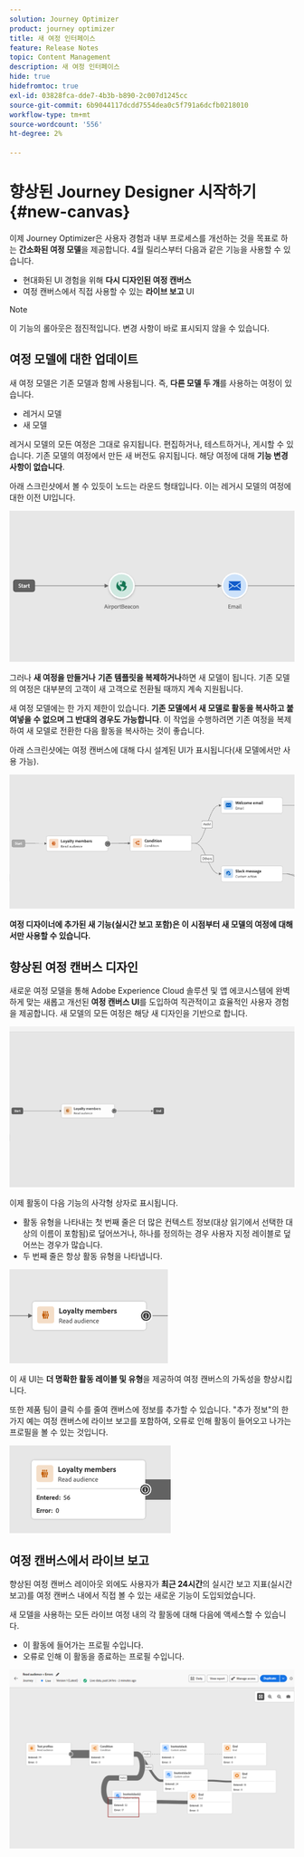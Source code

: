 ```yaml
---
solution: Journey Optimizer
product: journey optimizer
title: 새 여정 인터페이스
feature: Release Notes
topic: Content Management
description: 새 여정 인터페이스
hide: true
hidefromtoc: true
exl-id: 03828fca-dde7-4b3b-b890-2c007d1245cc
source-git-commit: 6b9044117dcdd7554dea0c5f791a6dcfb0218010
workflow-type: tm+mt
source-wordcount: '556'
ht-degree: 2%

---
```


# 향상된 Journey Designer 시작하기 {#new-canvas}

이제 Journey Optimizer은 사용자 경험과 내부 프로세스를 개선하는 것을 목표로 하는 **간소화된 여정 모델**&#x200B;을 제공합니다. 4월 릴리스부터 다음과 같은 기능을 사용할 수 있습니다.

* 현대화된 UI 경험을 위해 **다시 디자인된 여정 캔버스**
* 여정 캔버스에서 직접 사용할 수 있는 **라이브 보고** UI

>[!NOTE]
>
>이 기능의 롤아웃은 점진적입니다. 변경 사항이 바로 표시되지 않을 수 있습니다.

## 여정 모델에 대한 업데이트

새 여정 모델은 기존 모델과 함께 사용됩니다. 즉, **다른 모델 두 개**&#x200B;를 사용하는 여정이 있습니다.

* 레거시 모델
* 새 모델

레거시 모델의 모든 여정은 그대로 유지됩니다. 편집하거나, 테스트하거나, 게시할 수 있습니다. 기존 모델의 여정에서 만든 새 버전도 유지됩니다. 해당 여정에 대해 **기능 변경 사항이 없습니다**.

아래 스크린샷에서 볼 수 있듯이 노드는 라운드 형태입니다. 이는 레거시 모델의 여정에 대한 이전 UI입니다.

![](assets/new-canvas.png)

그러나 **새 여정을 만들거나** **기존 템플릿을 복제하거나**&#x200B;하면 새 모델이 됩니다. 기존 모델의 여정은 대부분의 고객이 새 고객으로 전환될 때까지 계속 지원됩니다.

새 여정 모델에는 한 가지 제한이 있습니다. **기존 모델에서 새 모델로 활동을 복사하고 붙여넣을 수 없으며 그 반대의 경우도 가능합니다**. 이 작업을 수행하려면 기존 여정을 복제하여 새 모델로 전환한 다음 활동을 복사하는 것이 좋습니다.

아래 스크린샷에는 여정 캔버스에 대해 다시 설계된 UI가 표시됩니다(새 모델에서만 사용 가능).

![](assets/new-canvas2.png)

**여정 디자이너에 추가된 새 기능(실시간 보고 포함)은 이 시점부터 새 모델의 여정에 대해서만 사용할 수 있습니다.**

## 향상된 여정 캔버스 디자인

새로운 여정 모델을 통해 Adobe Experience Cloud 솔루션 및 앱 에코시스템에 완벽하게 맞는 새롭고 개선된 **여정 캔버스 UI**&#x200B;를 도입하여 직관적이고 효율적인 사용자 경험을 제공합니다. 새 모델의 모든 여정은 해당 새 디자인을 기반으로 합니다.

![](assets/new-canvas3.gif)

이제 활동이 다음 기능의 사각형 상자로 표시됩니다.

* 활동 유형을 나타내는 첫 번째 줄은 더 많은 컨텍스트 정보(대상 읽기에서 선택한 대상의 이름이 포함됨)로 덮어쓰거나, 하나를 정의하는 경우 사용자 지정 레이블로 덮어쓰는 경우가 많습니다.
* 두 번째 줄은 항상 활동 유형을 나타냅니다.

![](assets/new-canvas4.png)

이 새 UI는 **더 명확한 활동 레이블 및 유형**&#x200B;을 제공하여 여정 캔버스의 가독성을 향상시킵니다.

또한 제품 팀이 클릭 수를 줄여 캔버스에 정보를 추가할 수 있습니다. &quot;추가 정보&quot;의 한 가지 예는 여정 캔버스에 라이브 보고를 포함하여, 오류로 인해 활동이 들어오고 나가는 프로필을 볼 수 있는 것입니다.

![](assets/new-canvas5.png)

## 여정 캔버스에서 라이브 보고

향상된 여정 캔버스 레이아웃 외에도 사용자가 **최근 24시간**&#x200B;의 실시간 보고 지표(실시간 보고)를 여정 캔버스 내에서 직접 볼 수 있는 새로운 기능이 도입되었습니다.

새 모델을 사용하는 모든 라이브 여정 내의 각 활동에 대해 다음에 액세스할 수 있습니다.


* 이 활동에 들어가는 프로필 수입니다.
* 오류로 인해 이 활동을 종료하는 프로필 수입니다.

![](assets/new-canvas6bis.png)

<!--`
With every live journey on the new model, you will be able to see two types of "last 24 hours" reporting information:

* On a **new insert**, you will see:
    * The number of profiles that have been exported for audience-triggered journeys. You will see the number of profiles available in the last export job alongside the time when that export has been made.
    * The number of profiles who exited the journey
    * The percentage of errors
    ![](assets/new-canvas7.png)
* **On each activity**, you will see the number of profiles who entered that activity and the number who exited because of an error:
    ![](assets/new-canvas8.png)
-->
<!--
Please note that you may see differences between the number of exported profiles and the number of profiles flowing through the journey. The exported profiles count only provides information about the last export job being made while the number of profiles entering an activity only contains profiles who did it in the last 24 hours. This can especially be visible on recurring daily journeys as there could be a data overlap between two days.
-->
